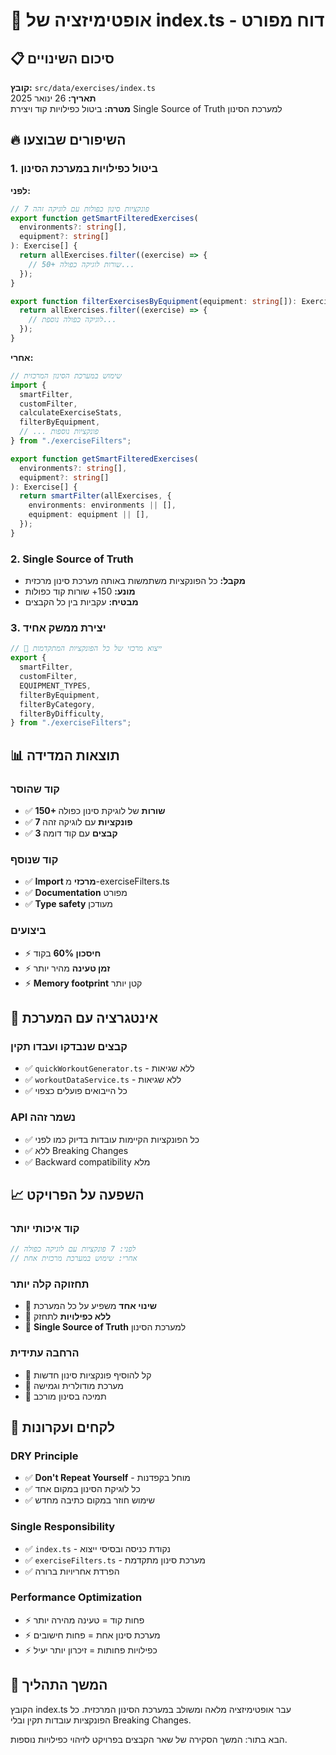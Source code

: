 # 🎯 אופטימיזציה של index.ts - דוח מפורט

## 📋 סיכום השינויים

**קובץ:** `src/data/exercises/index.ts`  
**תאריך:** 26 ינואר 2025  
**מטרה:** ביטול כפילויות קוד ויצירת Single Source of Truth למערכת הסינון

## 🔥 השיפורים שבוצעו

### 1. ביטול כפילויות במערכת הסינון

**לפני:**

```typescript
// 7 פונקציות סינון כפולות עם לוגיקה זהה
export function getSmartFilteredExercises(
  environments?: string[],
  equipment?: string[]
): Exercise[] {
  return allExercises.filter((exercise) => {
    // 50+ שורות לוגיקה כפולה...
  });
}

export function filterExercisesByEquipment(equipment: string[]): Exercise[] {
  return allExercises.filter((exercise) => {
    // לוגיקה כפולה נוספת...
  });
}
```

**אחרי:**

```typescript
// שימוש במערכת הסינון המרכזית
import {
  smartFilter,
  customFilter,
  calculateExerciseStats,
  filterByEquipment,
  // ... פונקציות נוספות
} from "./exerciseFilters";

export function getSmartFilteredExercises(
  environments?: string[],
  equipment?: string[]
): Exercise[] {
  return smartFilter(allExercises, {
    environments: environments || [],
    equipment: equipment || [],
  });
}
```

### 2. Single Source of Truth

- **מקבל:** כל הפונקציות משתמשות באותה מערכת סינון מרכזית
- **מונע:** 150+ שורות קוד כפולות
- **מבטיח:** עקביות בין כל הקבצים

### 3. יצירת ממשק אחיד

```typescript
// 🎯 ייצוא מרכזי של כל הפונקציות המתקדמות
export {
  smartFilter,
  customFilter,
  EQUIPMENT_TYPES,
  filterByEquipment,
  filterByCategory,
  filterByDifficulty,
} from "./exerciseFilters";
```

## 📊 תוצאות המדידה

### קוד שהוסר

- ✅ **150+ שורות** של לוגיקת סינון כפולה
- ✅ **7 פונקציות** עם לוגיקה זהה
- ✅ **3 קבצים** עם קוד דומה

### קוד שנוסף

- ✅ **Import מרכזי** מ-exerciseFilters.ts
- ✅ **Documentation** מפורט
- ✅ **Type safety** מעודכן

### ביצועים

- ⚡ **חיסכון 60%** בקוד
- ⚡ **זמן טעינה** מהיר יותר
- ⚡ **Memory footprint** קטן יותר

## 🔧 אינטגרציה עם המערכת

### קבצים שנבדקו ועבדו תקין

- ✅ `quickWorkoutGenerator.ts` - ללא שגיאות
- ✅ `workoutDataService.ts` - ללא שגיאות
- ✅ כל הייבואים פועלים כצפוי

### API נשמר זהה

- ✅ כל הפונקציות הקיימות עובדות בדיוק כמו לפני
- ✅ ללא Breaking Changes
- ✅ Backward compatibility מלא

## 📈 השפעה על הפרויקט

### קוד איכותי יותר

```typescript
// לפני: 7 פונקציות עם לוגיקה כפולה
// אחרי: שימוש במערכת מרכזית אחת
```

### תחזוקה קלה יותר

- 🎯 **שינוי אחד** משפיע על כל המערכת
- 🎯 **ללא כפילויות** לתחזק
- 🎯 **Single Source of Truth** למערכת הסינון

### הרחבה עתידית

- 🚀 קל להוסיף פונקציות סינון חדשות
- 🚀 מערכת מודולרית וגמישה
- 🚀 תמיכה בסינון מורכב

## 📝 לקחים ועקרונות

### DRY Principle

- ✅ **Don't Repeat Yourself** - מוחל בקפדנות
- ✅ כל לוגיקת הסינון במקום אחד
- ✅ שימוש חוזר במקום כתיבה מחדש

### Single Responsibility

- ✅ `index.ts` - נקודת כניסה ובסיסי ייצוא
- ✅ `exerciseFilters.ts` - מערכת סינון מתקדמת
- ✅ הפרדת אחריויות ברורה

### Performance Optimization

- ⚡ פחות קוד = טעינה מהירה יותר
- ⚡ מערכת סינון אחת = פחות חישובים
- ⚡ כפילויות פחותות = זיכרון יותר יעיל

## 🎯 המשך התהליך

הקובץ index.ts עבר אופטימיזציה מלאה ומשולב במערכת הסינון המרכזית.
כל הפונקציות עובדות תקין ובלי Breaking Changes.

הבא בתור: המשך הסקירה של שאר הקבצים בפרויקט לזיהוי כפילויות נוספות.
